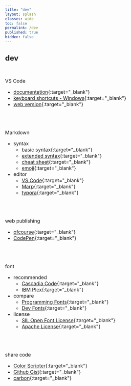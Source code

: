 ```yaml
---
title: "dev"
layout: splash
classes: wide
toc: false
permalink: /dev
published: true
hidden: false
---
```


<br>
<font size="5"> 
  <div style="font-weight:bold;">
    dev
  </div>
</font>
<br>
<br>

<font size="3">
<div markdown="1">

VS Code
- [documentation](https://code.visualstudio.com/docs){:target="_blank"}
- [keyboard shortcuts - Windows](https://code.visualstudio.com/shortcuts/keyboard-shortcuts-windows.pdf){:target="_blank"}
- [web version](https://code.visualstudio.com/docs/editor/vscode-web){:target="_blank"}
<br>
<br>

Markdown
- syntax
  - [basic syntax](https://www.markdownguide.org/basic-syntax/){:target="_blank"}
  - [extended syntax](https://www.markdownguide.org/extended-syntax/){:target="_blank"}
  - [cheat sheet](https://www.markdownguide.org/cheat-sheet/){:target="_blank"}
  - [emoji](https://github.com/ikatyang/emoji-cheat-sheet){:target="_blank"}
- editor
  - [VS Code](https://code.visualstudio.com/docs/languages/markdown){:target="_blank"}
  - [Marp](https://marketplace.visualstudio.com/items?itemName=marp-team.marp-vscode){:target="_blank"}
  - [typora](https://typora.io/){:target="_blank"}
<br>
<br>

web publishing
- [ofcourse](https://ofcourse.kr/){:target="_blank"}
- [CodePen](https://codepen.io/pen/){:target="_blank"}
<br>
<br>

font
- recommended
  - [Cascadia Code](https://github.com/microsoft/cascadia-code){:target="_blank"}
  - [IBM Plex](https://www.ibm.com/plex/){:target="_blank"}
- compare
  - [Programming Fonts](https://www.programmingfonts.org/){:target="_blank"}
  - [Dev Fonts](https://devfonts.gafi.dev/){:target="_blank"}
- license
  - [SIL Open Font License](https://scripts.sil.org/cms/scripts/page.php?id=OFL){:target="_blank"}
  - [Apache License](http://www.apache.org/licenses/LICENSE-2.0.html){:target="_blank"}
<br>
<br>

share code
- [Color Scripter](https://colorscripter.com/){:target="_blank"}
- [Github Gist](https://gist.github.com/){:target="_blank"}
- [carbon](https://carbon.now.sh/){:target="_blank"}
<br>
<br>

</div>
</font>
